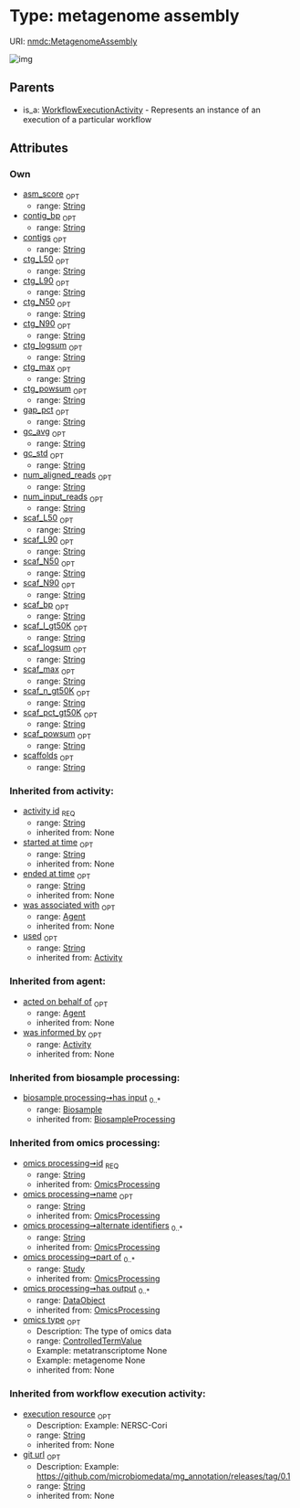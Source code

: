 
# Type: metagenome assembly




URI: [nmdc:MetagenomeAssembly](https://microbiomedata/meta/MetagenomeAssembly)


![img](http://yuml.me/diagram/nofunky;dir:TB/class/[Agent]<was%20associated%20with(i)%200..1-++[MetagenomeAssembly&#124;asm_score:string%20%3F;scaffolds:string%20%3F;scaf_logsum:string%20%3F;scaf_powsum:string%20%3F;scaf_max:string%20%3F;scaf_bp:string%20%3F;scaf_N50:string%20%3F;scaf_N90:string%20%3F;scaf_L50:string%20%3F;scaf_L90:string%20%3F;scaf_n_gt50K:string%20%3F;scaf_l_gt50K:string%20%3F;scaf_pct_gt50K:string%20%3F;contigs:string%20%3F;contig_bp:string%20%3F;ctg_N50:string%20%3F;ctg_L50:string%20%3F;ctg_N90:string%20%3F;ctg_L90:string%20%3F;ctg_logsum:string%20%3F;ctg_powsum:string%20%3F;ctg_max:string%20%3F;gap_pct:string%20%3F;gc_std:string%20%3F;gc_avg:string%20%3F;num_input_reads:string%20%3F;num_aligned_reads:string%20%3F;execution_resource(i):string%20%3F;git_url(i):string%20%3F;has_input(i):string%20*;has_output(i):string%20*;activity_id(i):string;started_at_time(i):string%20%3F;ended_at_time(i):string%20%3F;used(i):string%20%3F],%20[Activity]<was%20informed%20by(i)%200..1-%20[MetagenomeAssembly],%20[WorkflowExecutionActivity]^-[MetagenomeAssembly])

## Parents

 *  is_a: [WorkflowExecutionActivity](WorkflowExecutionActivity.md) - Represents an instance of an execution of a particular workflow

## Attributes


### Own

 * [asm_score](asm_score.md)  <sub>OPT</sub>
    * range: [String](types/String.md)
 * [contig_bp](contig_bp.md)  <sub>OPT</sub>
    * range: [String](types/String.md)
 * [contigs](contigs.md)  <sub>OPT</sub>
    * range: [String](types/String.md)
 * [ctg_L50](ctg_L50.md)  <sub>OPT</sub>
    * range: [String](types/String.md)
 * [ctg_L90](ctg_L90.md)  <sub>OPT</sub>
    * range: [String](types/String.md)
 * [ctg_N50](ctg_N50.md)  <sub>OPT</sub>
    * range: [String](types/String.md)
 * [ctg_N90](ctg_N90.md)  <sub>OPT</sub>
    * range: [String](types/String.md)
 * [ctg_logsum](ctg_logsum.md)  <sub>OPT</sub>
    * range: [String](types/String.md)
 * [ctg_max](ctg_max.md)  <sub>OPT</sub>
    * range: [String](types/String.md)
 * [ctg_powsum](ctg_powsum.md)  <sub>OPT</sub>
    * range: [String](types/String.md)
 * [gap_pct](gap_pct.md)  <sub>OPT</sub>
    * range: [String](types/String.md)
 * [gc_avg](gc_avg.md)  <sub>OPT</sub>
    * range: [String](types/String.md)
 * [gc_std](gc_std.md)  <sub>OPT</sub>
    * range: [String](types/String.md)
 * [num_aligned_reads](num_aligned_reads.md)  <sub>OPT</sub>
    * range: [String](types/String.md)
 * [num_input_reads](num_input_reads.md)  <sub>OPT</sub>
    * range: [String](types/String.md)
 * [scaf_L50](scaf_L50.md)  <sub>OPT</sub>
    * range: [String](types/String.md)
 * [scaf_L90](scaf_L90.md)  <sub>OPT</sub>
    * range: [String](types/String.md)
 * [scaf_N50](scaf_N50.md)  <sub>OPT</sub>
    * range: [String](types/String.md)
 * [scaf_N90](scaf_N90.md)  <sub>OPT</sub>
    * range: [String](types/String.md)
 * [scaf_bp](scaf_bp.md)  <sub>OPT</sub>
    * range: [String](types/String.md)
 * [scaf_l_gt50K](scaf_l_gt50K.md)  <sub>OPT</sub>
    * range: [String](types/String.md)
 * [scaf_logsum](scaf_logsum.md)  <sub>OPT</sub>
    * range: [String](types/String.md)
 * [scaf_max](scaf_max.md)  <sub>OPT</sub>
    * range: [String](types/String.md)
 * [scaf_n_gt50K](scaf_n_gt50K.md)  <sub>OPT</sub>
    * range: [String](types/String.md)
 * [scaf_pct_gt50K](scaf_pct_gt50K.md)  <sub>OPT</sub>
    * range: [String](types/String.md)
 * [scaf_powsum](scaf_powsum.md)  <sub>OPT</sub>
    * range: [String](types/String.md)
 * [scaffolds](scaffolds.md)  <sub>OPT</sub>
    * range: [String](types/String.md)

### Inherited from activity:

 * [activity id](activity_id.md)  <sub>REQ</sub>
    * range: [String](types/String.md)
    * inherited from: None
 * [started at time](started_at_time.md)  <sub>OPT</sub>
    * range: [String](types/String.md)
    * inherited from: None
 * [ended at time](ended_at_time.md)  <sub>OPT</sub>
    * range: [String](types/String.md)
    * inherited from: None
 * [was associated with](was_associated_with.md)  <sub>OPT</sub>
    * range: [Agent](Agent.md)
    * inherited from: None
 * [used](used.md)  <sub>OPT</sub>
    * range: [String](types/String.md)
    * inherited from: [Activity](Activity.md)

### Inherited from agent:

 * [acted on behalf of](acted_on_behalf_of.md)  <sub>OPT</sub>
    * range: [Agent](Agent.md)
    * inherited from: None
 * [was informed by](was_informed_by.md)  <sub>OPT</sub>
    * range: [Activity](Activity.md)
    * inherited from: None

### Inherited from biosample processing:

 * [biosample processing➞has input](biosample_processing_has_input.md)  <sub>0..*</sub>
    * range: [Biosample](Biosample.md)
    * inherited from: [BiosampleProcessing](BiosampleProcessing.md)

### Inherited from omics processing:

 * [omics processing➞id](omics_processing_id.md)  <sub>REQ</sub>
    * range: [String](types/String.md)
    * inherited from: [OmicsProcessing](OmicsProcessing.md)
 * [omics processing➞name](omics_processing_name.md)  <sub>OPT</sub>
    * range: [String](types/String.md)
    * inherited from: [OmicsProcessing](OmicsProcessing.md)
 * [omics processing➞alternate identifiers](omics_processing_alternate_identifiers.md)  <sub>0..*</sub>
    * range: [String](types/String.md)
    * inherited from: [OmicsProcessing](OmicsProcessing.md)
 * [omics processing➞part of](omics_processing_part_of.md)  <sub>0..*</sub>
    * range: [Study](Study.md)
    * inherited from: [OmicsProcessing](OmicsProcessing.md)
 * [omics processing➞has output](omics_processing_has_output.md)  <sub>0..*</sub>
    * range: [DataObject](DataObject.md)
    * inherited from: [OmicsProcessing](OmicsProcessing.md)
 * [omics type](omics_type.md)  <sub>OPT</sub>
    * Description: The type of omics data
    * range: [ControlledTermValue](ControlledTermValue.md)
    * Example: metatranscriptome None
    * Example: metagenome None
    * inherited from: None

### Inherited from workflow execution activity:

 * [execution resource](execution_resource.md)  <sub>OPT</sub>
    * Description: Example: NERSC-Cori
    * range: [String](types/String.md)
    * inherited from: None
 * [git url](git_url.md)  <sub>OPT</sub>
    * Description: Example: https://github.com/microbiomedata/mg_annotation/releases/tag/0.1
    * range: [String](types/String.md)
    * inherited from: None
